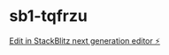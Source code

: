 # sb1-tqfrzu

[Edit in StackBlitz next generation editor ⚡️](https://stackblitz.com/~/github.com/oresgonvi/sb1-tqfrzu)
